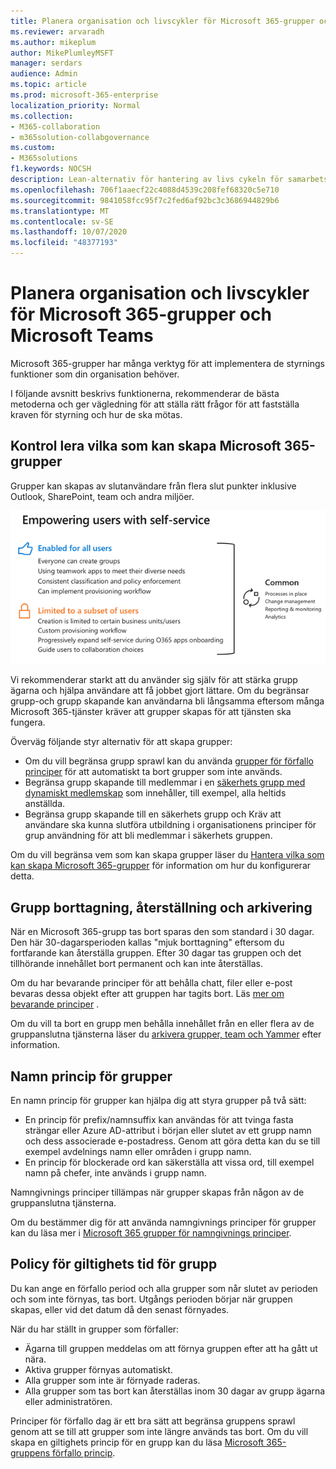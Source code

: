 ```yaml
---
title: Planera organisation och livscykler för Microsoft 365-grupper och Microsoft Teams
ms.reviewer: arvaradh
ms.author: mikeplum
author: MikePlumleyMSFT
manager: serdars
audience: Admin
ms.topic: article
ms.prod: microsoft-365-enterprise
localization_priority: Normal
ms.collection:
- M365-collaboration
- m365solution-collabgovernance
ms.custom:
- M365solutions
f1.keywords: NOCSH
description: Lean-alternativ för hantering av livs cykeln för samarbets verktyg i Microsoft 365
ms.openlocfilehash: 706f1aaecf22c4088d4539c208fef68320c5e710
ms.sourcegitcommit: 9841058fcc95f7c2fed6af92bc3c3686944829b6
ms.translationtype: MT
ms.contentlocale: sv-SE
ms.lasthandoff: 10/07/2020
ms.locfileid: "48377193"
---
```

# <a name="plan-organization-and-lifecycle-governance-for-microsoft-365-groups-and-microsoft-teams"></a>Planera organisation och livscykler för Microsoft 365-grupper och Microsoft Teams

Microsoft 365-grupper har många verktyg för att implementera de styrnings funktioner som din organisation behöver. 

I följande avsnitt beskrivs funktionerna, rekommenderar de bästa metoderna och ger vägledning för att ställa rätt frågor för att fastställa kraven för styrning och hur de ska mötas.

## <a name="control-who-can-create-microsoft-365-groups"></a>Kontrol lera vilka som kan skapa Microsoft 365-grupper

Grupper kan skapas av slutanvändare från flera slut punkter inklusive Outlook, SharePoint, team och andra miljöer.

![bild DESC](../media/04.png)

Vi rekommenderar starkt att du använder sig själv för att stärka grupp ägarna och hjälpa användare att få jobbet gjort lättare. Om du begränsar grupp-och grupp skapande kan användarna bli långsamma eftersom många Microsoft 365-tjänster kräver att grupper skapas för att tjänsten ska fungera.

Överväg följande styr alternativ för att skapa grupper:

- Om du vill begränsa grupp sprawl kan du använda [grupper för förfallo principer](microsoft-365-groups-expiration-policy.md) för att automatiskt ta bort grupper som inte används.
- Begränsa grupp skapande till medlemmar i en [säkerhets grupp med dynamiskt medlemskap](https://docs.microsoft.com/azure/active-directory/users-groups-roles/groups-create-rule) som innehåller, till exempel, alla heltids anställda.
- Begränsa grupp skapande till en säkerhets grupp och Kräv att användare ska kunna slutföra utbildning i organisationens principer för grup användning för att bli medlemmar i säkerhets gruppen.

Om du vill begränsa vem som kan skapa grupper läser du [Hantera vilka som kan skapa Microsoft 365-grupper](manage-creation-of-groups.md) för information om hur du konfigurerar detta.

## <a name="group-delete-restore-and-archiving"></a>Grupp borttagning, återställning och arkivering

När en Microsoft 365-grupp tas bort sparas den som standard i 30 dagar. Den här 30-dagarsperioden kallas "mjuk borttagning" eftersom du fortfarande kan återställa gruppen. Efter 30 dagar tas gruppen och det tillhörande innehållet bort permanent och kan inte återställas.

Om du har bevarande principer för att behålla chatt, filer eller e-post bevaras dessa objekt efter att gruppen har tagits bort. Läs [mer om bevarande principer](https://docs.microsoft.com/microsoft-365/compliance/retention-policies) .

Om du vill ta bort en grupp men behålla innehållet från en eller flera av de gruppanslutna tjänsterna läser du [arkivera grupper, team och Yammer](end-life-cycle-groups-teams-sites-yammer.md) efter information.

## <a name="group-naming-policy"></a>Namn princip för grupper

En namn princip för grupper kan hjälpa dig att styra grupper på två sätt:

- En princip för prefix/namnsuffix kan användas för att tvinga fasta strängar eller Azure AD-attribut i början eller slutet av ett grupp namn och dess associerade e-postadress. Genom att göra detta kan du se till exempel avdelnings namn eller områden i grupp namn.
- En princip för blockerade ord kan säkerställa att vissa ord, till exempel namn på chefer, inte används i grupp namn.

Namngivnings principer tillämpas när grupper skapas från någon av de gruppanslutna tjänsterna.

Om du bestämmer dig för att använda namngivnings principer för grupper kan du läsa mer i [Microsoft 365 grupper för namngivnings principer](groups-naming-policy.md).

## <a name="group-expiration-policy"></a>Policy för giltighets tid för grupp

Du kan ange en förfallo period och alla grupper som når slutet av perioden och som inte förnyas, tas bort. Utgångs perioden börjar när gruppen skapas, eller vid det datum då den senast förnyades.

När du har ställt in grupper som förfaller:
- Ägarna till gruppen meddelas om att förnya gruppen efter att ha gått ut nära.
- Aktiva grupper förnyas automatiskt.
- Alla grupper som inte är förnyade raderas.
- Alla grupper som tas bort kan återställas inom 30 dagar av grupp ägarna eller administratören.

Principer för förfallo dag är ett bra sätt att begränsa gruppens sprawl genom att se till att grupper som inte längre används tas bort. Om du vill skapa en giltighets princip för en grupp kan du läsa [Microsoft 365-gruppens förfallo princip](microsoft-365-groups-expiration-policy.md).
